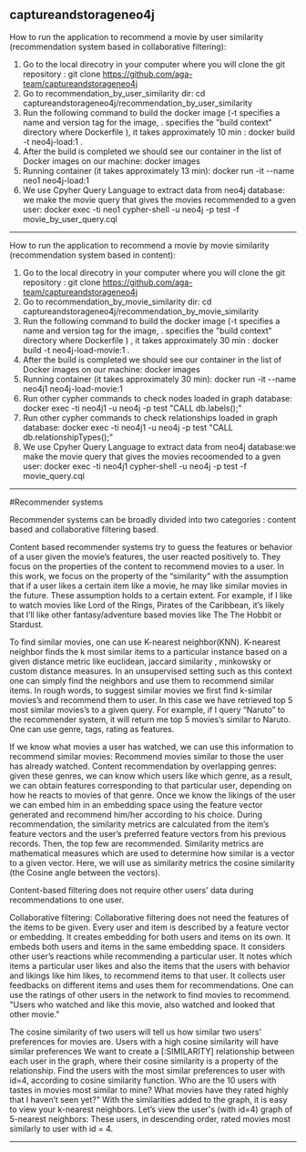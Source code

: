 ## captureandstorageneo4j

How to run the application to recommend a movie by user similarity (recommendation system based in collaborative filtering):
1) Go to the local direcotry in your computer where you will clone the git repository :
git clone https://github.com/aga-team/captureandstorageneo4j
2) Go to recommendation_by_user_similarity dir: 
cd captureandstorageneo4j/recommendation_by_user_similarity 
3) Run the following command to build the docker image (-t specifies a name and version tag for the image, . specifies the "build context"   directory where Dockerfile ), it takes approximately 10 min  :
docker build -t neo4j-load:1 .
4) After the build is completed we should see our container in the list of Docker images on our machine: 
docker images
5) Running container (it takes approximately 13 min):
docker run -it --name neo1 neo4j-load:1 
6) We use Cpyher Query Language to extract data from neo4j database: we make the movie query that gives the movies recommended to a gven user:
docker exec -ti neo1 cypher-shell -u neo4j -p test  -f movie_by_user_query.cql
------------------------------------------------------------------------------------------------------------
How to run the application to recommend a movie by movie similarity (recommendation system based in content):
1) Go to the local direcotry in your computer where you will clone the git repository :
git clone https://github.com/aga-team/captureandstorageneo4j
2) Go to recommendation_by_movie_similarity dir: 
cd captureandstorageneo4j/recommendation_by_movie_similarity 
3) Run the following command to build the docker image (-t specifies a name and version tag for the image, . specifies the "build context"   directory where Dockerfile ) , it takes approximately 30 min  :
docker build -t neo4j-load-movie:1 .
4) After the build is completed we should see our container in the list of Docker images on our machine: 
docker images
5) Running container (it takes approximately 30 min):
docker run -it --name neo4j1 neo4j-load-movie:1
6) Run other cypher commands to check nodes loaded in graph database:
docker exec -ti neo4j1 -u neo4j -p test "CALL  db.labels();" 
7) Run other cypher commands to check relationships loaded in graph database:
docker exec -ti neo4j1 -u neo4j -p test "CALL db.relationshipTypes();"
9) We use Cpyher Query Language to extract data from neo4j database:we make the movie query that gives the movies recoomended to a gven user:
docker exec -ti neo4j1 cypher-shell -u neo4j -p test  -f movie_query.cql

------------------------------------------------------------------------------------------------------------

#Recommender systems

Recommender systems can be broadly divided into two categories : content based and collaborative filtering based.

Content based recommender systems try to guess the features or behavior of a user given the movie’s features, the user 
reacted positively to. They focus on the properties of the content to recommend movies to a user. 
In this work, we focus on the property of the “similarity” with the assumption that 
if a user likes a certain item like a movie, he may like similar movies in the future.
These assumption holds to a certain extent. For example, if I like to watch movies like Lord of the Rings, Pirates of the Caribbean, it’s likely that I’ll like other fantasy/adventure based movies like The The Hobbit or Stardust.

To find similar movies, one can use K-nearest neighbor(KNN). K-nearest neighbor finds the k most similar items to a particular instance based on a given distance metric like euclidean, jaccard similarity , minkowsky or custom distance measures.
In an unsupervised setting such as this context one can simply find the neighbors and use them to recommend similar items. 
In rough words, to suggest similar movies we first find k-similar movies’s and recommend them to user. 
In this case we have retrieved top 5 most similar movies’s to a given query.
For example, if I query “Naruto” to the recommender system, it will return me top 5 movies’s similar to Naruto.
One can use genre, tags, rating as features.

If we know what movies a user has watched, we can use this information to recommend similar movies:
Recommend movies similar to those the user has already watched. 
Content recommendation by overlapping genres: given these genres, we can know which users like which genre, as a result, we can obtain 
features corresponding to that particular user, depending on how he reacts to movies of that genre. 
Once we know the likings of the user we can embed him in an embedding space using the feature vector generated 
and recommend him/her according to his choice. 
During recommendation, the similarity metrics are calculated from the item’s feature vectors and the user’s preferred feature vectors from his
previous records. Then, the top few are recommended.
Similarity metrics are mathematical measures which are used to determine how similar is a vector to a given vector.
Here, we will use as similarity metrics the cosine similarity (the Cosine angle between the vectors).

Content-based filtering does not require other users' data during recommendations to one user.

Collaborative filtering:
Collaborative filtering does not need the features of the items to be given. 
Every user and item is described by a feature vector or embedding.
It creates embedding for both users and items on its own. It embeds both users and items in the same embedding space.
It considers other user’s reactions while recommending a particular user. 
It notes which items a particular user likes and also the items that the users with behavior and likings like him likes, to 
recommend items to that user. It collects user feedbacks on different items and uses them for recommendations.
One can use the ratings of other users in the network to find movies to recommend.
"Users who watched and like this movie, also watched and looked that other movie."

The cosine similarity of two users will tell us how similar two users' preferences for movies are. Users with a high cosine similarity will have similar preferences
We want to create a [:SIMILARITY] relationship between each user in the graph, where their cosine similarity 
is a property of the relationship. 
Find the users with the most similar preferences to user with id=4, according to cosine similarity function.
Who are the 10 users with tastes in movies most similar to mine? 
What movies have they rated highly that I haven’t seen yet?"
With the similarities added to the graph, it is easy to view your k-nearest neighbors. 
Let’s view the user's (with id=4) graph of 5-nearest neighbors:
These users, in descending order, rated movies most similarly to user with id = 4.

----------------------------------------------------------------------------------------------------------------------------------







